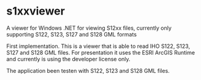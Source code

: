 # s1xxviewer
A viewer for Windows .NET for viewing S12xx files, currently only supporting S122, S123, S127 and S128 GML formats

First implementation. This is a viewer that is able to read IHO S122, S123, S127 and S128 GML files. For presentation it 
uses the ESRI ArcGIS Runtime and currently is using the developer license only. 

The application been testen with S122, S123 and S128 GML files. 
